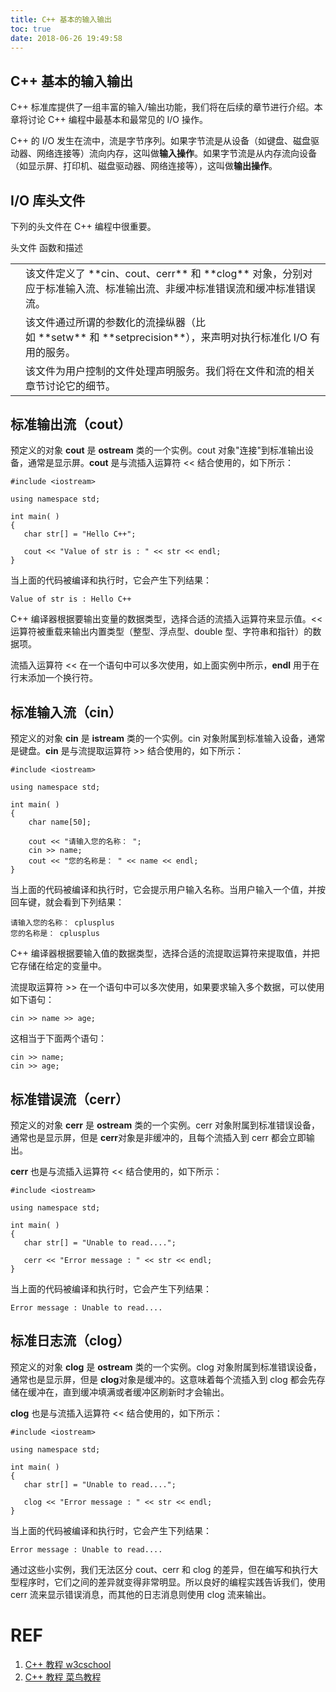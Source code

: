 ```yaml
---
title: C++ 基本的输入输出
toc: true
date: 2018-06-26 19:49:58
---
```


## C++ 基本的输入输出

C++ 标准库提供了一组丰富的输入/输出功能，我们将在后续的章节进行介绍。本章将讨论 C++ 编程中最基本和最常见的 I/O 操作。

C++ 的 I/O 发生在流中，流是字节序列。如果字节流是从设备（如键盘、磁盘驱动器、网络连接等）流向内存，这叫做**输入操作**。如果字节流是从内存流向设备（如显示屏、打印机、磁盘驱动器、网络连接等），这叫做**输出操作**。






## I/O 库头文件


下列的头文件在 C++ 编程中很重要。
<table class="reference notranslate" >
<tbody >
<tr >
头文件
函数和描述
</tr>
<tr >

<td ><iostream>
</td>

<td >该文件定义了 **cin、cout、cerr** 和 **clog** 对象，分别对应于标准输入流、标准输出流、非缓冲标准错误流和缓冲标准错误流。
</td>
</tr>
<tr >

<td ><iomanip>
</td>

<td >该文件通过所谓的参数化的流操纵器（比如 **setw** 和 **setprecision**），来声明对执行标准化 I/O 有用的服务。
</td>
</tr>
<tr >

<td ><fstream>
</td>

<td >该文件为用户控制的文件处理声明服务。我们将在文件和流的相关章节讨论它的细节。
</td>
</tr>
</tbody>
</table>


## 标准输出流（cout）


预定义的对象 **cout** 是 **ostream** 类的一个实例。cout 对象"连接"到标准输出设备，通常是显示屏。**cout** 是与流插入运算符 << 结合使用的，如下所示：


    #include <iostream>

    using namespace std;

    int main( )
    {
       char str[] = "Hello C++";

       cout << "Value of str is : " << str << endl;
    }


当上面的代码被编译和执行时，它会产生下列结果：


    Value of str is : Hello C++



C++ 编译器根据要输出变量的数据类型，选择合适的流插入运算符来显示值。<< 运算符被重载来输出内置类型（整型、浮点型、double 型、字符串和指针）的数据项。

流插入运算符 << 在一个语句中可以多次使用，如上面实例中所示，**endl** 用于在行末添加一个换行符。


## 标准输入流（cin）


预定义的对象 **cin** 是 **istream** 类的一个实例。cin 对象附属到标准输入设备，通常是键盘。**cin** 是与流提取运算符 >> 结合使用的，如下所示：


    #include <iostream>

    using namespace std;

    int main( )
    {
        char name[50];

        cout << "请输入您的名称： ";
        cin >> name;
        cout << "您的名称是： " << name << endl;
    }


当上面的代码被编译和执行时，它会提示用户输入名称。当用户输入一个值，并按回车键，就会看到下列结果：


    请输入您的名称： cplusplus
    您的名称是： cplusplus



C++ 编译器根据要输入值的数据类型，选择合适的流提取运算符来提取值，并把它存储在给定的变量中。

流提取运算符 >> 在一个语句中可以多次使用，如果要求输入多个数据，可以使用如下语句：


    cin >> name >> age;


这相当于下面两个语句：


    cin >> name;
    cin >> age;




## 标准错误流（cerr）


预定义的对象 **cerr** 是 **ostream** 类的一个实例。cerr 对象附属到标准错误设备，通常也是显示屏，但是 **cerr**对象是非缓冲的，且每个流插入到 cerr 都会立即输出。

**cerr** 也是与流插入运算符 << 结合使用的，如下所示：


    #include <iostream>

    using namespace std;

    int main( )
    {
       char str[] = "Unable to read....";

       cerr << "Error message : " << str << endl;
    }


当上面的代码被编译和执行时，它会产生下列结果：


    Error message : Unable to read....





## 标准日志流（clog）


预定义的对象 **clog** 是 **ostream** 类的一个实例。clog 对象附属到标准错误设备，通常也是显示屏，但是 **clog**对象是缓冲的。这意味着每个流插入到 clog 都会先存储在缓冲在，直到缓冲填满或者缓冲区刷新时才会输出。

**clog** 也是与流插入运算符 << 结合使用的，如下所示：


    #include <iostream>

    using namespace std;

    int main( )
    {
       char str[] = "Unable to read....";

       clog << "Error message : " << str << endl;
    }


当上面的代码被编译和执行时，它会产生下列结果：


    Error message : Unable to read....



通过这些小实例，我们无法区分 cout、cerr 和 clog 的差异，但在编写和执行大型程序时，它们之间的差异就变得非常明显。所以良好的编程实践告诉我们，使用 cerr 流来显示错误消息，而其他的日志消息则使用 clog 流来输出。







# REF

1. [C++ 教程 w3cschool](https://www.w3cschool.cn/cpp/)
2. [C++ 教程 菜鸟教程](http://www.runoob.com/cplusplus/cpp-tutorial.html)
